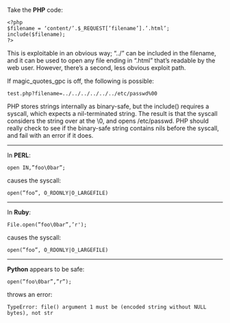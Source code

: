 <!--# set var="title" value="PHP/PERL/Ruby exploit" -->
<!--# set var="date" value="February 9, 2006" -->

<!--# include file="include/top.html" -->

Take the __PHP__ code:

	<?php
	$filename = ‘content/’.$_REQUEST[’filename’].’.html’;
	include($filename);
	?>

This is exploitable in an obvious way; “../” can be included in the filename, and it can be used to open any file ending in “.html” that’s readable by the web user. However, there’s a second, less obvious exploit path.

If magic\_quotes\_gpc is off, the following is possible:

	test.php?filename=../../../../../../etc/passwd%00

PHP stores strings internally as binary-safe, but the include() requires a syscall, which expects a nil-terminated string. The result is that the syscall considers the string over at the \0, and opens /etc/passwd. PHP should really check to see if the binary-safe string contains nils before the syscall, and fail with an error if it does.

---

In __PERL__:

	open IN,”foo\0bar”;

causes the syscall:

	open(”foo”, O_RDONLY|O_LARGEFILE)

---

In __Ruby__:

	File.open(”foo\0bar”,’r');

causes the syscall:

	open(”foo”, O_RDONLY|O_LARGEFILE)

---

__Python__ appears to be safe:

	open(”foo\0bar”,”r”);

throws an error:

	TypeError: file() argument 1 must be (encoded string without NULL bytes), not str

<!--# include file="include/bottom.html" -->
